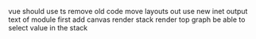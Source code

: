 vue should use ts
remove old code
move layouts out
use new inet
output text of module first
add canvas
render stack
render top graph
be able to select value in the stack
